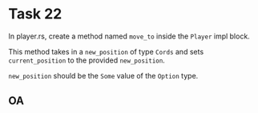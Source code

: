 # Task 22

In player.rs, create a method named `move_to` inside the
`Player` impl block.

This method takes in a `new_position` of type `Cords` and sets 
`current_position` to the provided `new_position`.

`new_position` should be the `Some` value of the `Option` type.

## OA
